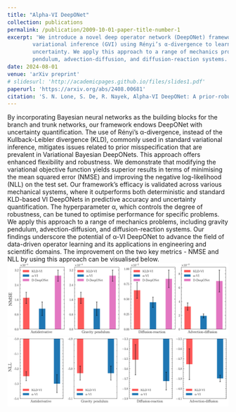 ```yaml
---
title: "Alpha-VI DeepONet"
collection: publications
permalink: /publication/2009-10-01-paper-title-number-1
excerpt: 'We introduce a novel deep operator network (DeepONet) framework that incorporates generalised
        variational inference (GVI) using Rényi’s α-divergence to learn complex operators while quantifying
        uncertainty. We apply this approach to a range of mechanics problems, including gravity
        pendulum, advection-diffusion, and diffusion-reaction systems.'
date: 2024-08-01
venue: 'arXiv preprint'
# slidesurl: 'http://academicpages.github.io/files/slides1.pdf'
paperurl: 'https://arxiv.org/abs/2408.00681'
citation: 'S. N. Lone, S. De, R. Nayek, Alpha-VI DeepONet: A prior-robust variational Bayesian approach for enhancing DeepONets with uncertainty quantification, arXiv preprint  arXiv:2408.00681 (2024)'
---
```


By incorporating Bayesian neural networks as the building blocks for the branch and
trunk networks, our framework endows DeepONet with uncertainty quantification. The use of
Rényi’s α-divergence, instead of the Kullback-Leibler divergence (KLD), commonly used in standard
variational inference, mitigates issues related to prior misspecification that are prevalent in Variational
Bayesian DeepONets. This approach offers enhanced flexibility and robustness. We demonstrate
that modifying the variational objective function yields superior results in terms of minimising the
mean squared error (NMSE) and improving the negative log-likelihood (NLL) on the test set. Our framework’s
efficacy is validated across various mechanical systems, where it outperforms both deterministic
and standard KLD-based VI DeepONets in predictive accuracy and uncertainty quantification. The
hyperparameter α, which controls the degree of robustness, can be tuned to optimise performance
for specific problems. We apply this approach to a range of mechanics problems, including gravity
pendulum, advection-diffusion, and diffusion-reaction systems. Our findings underscore the potential
of α-VI DeepONet to advance the field of data-driven operator learning and its applications in
engineering and scientific domains. The improvement on the two key metrics - NMSE and NLL by using this approach can be visualised below.
![NMSE](x9.png)
![NLL](x10.png)

